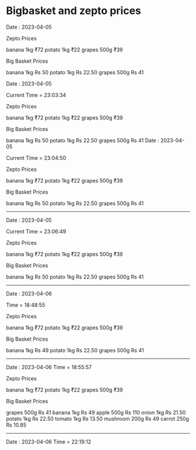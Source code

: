 # Bigbasket and zepto prices

Date : 2023-04-05

Zepto Prices 

banana 1kg ₹72
potato 1kg ₹22
grapes 500g ₹39

Big Basket Prices 

banana 1kg Rs 50
potato 1kg Rs 22.50
grapes 500g Rs 41

Date : 2023-04-05

Current Time = 23:03:34

Zepto Prices 

banana 1kg ₹72
potato 1kg ₹22
grapes 500g ₹39

Big Basket Prices 

banana 1kg Rs 50
potato 1kg Rs 22.50
grapes 500g Rs 41
Date : 2023-04-05

Current Time = 23:04:50

Zepto Prices 

banana 1kg ₹72
potato 1kg ₹22
grapes 500g ₹39

Big Basket Prices 

banana 1kg Rs 50
potato 1kg Rs 22.50
grapes 500g Rs 41

 *** *** *** *** 

Date : 2023-04-05

Current Time = 23:06:49

Zepto Prices 

banana 1kg ₹72
potato 1kg ₹22
grapes 500g ₹39

Big Basket Prices 

banana 1kg Rs 50
potato 1kg Rs 22.50
grapes 500g Rs 41

 *** *** *** *** 

Date : 2023-04-06

 Time = 18:48:55

Zepto Prices 

banana 1kg ₹72
potato 1kg ₹22
grapes 500g ₹39

Big Basket Prices 

banana 1kg Rs 49
potato 1kg Rs 22.50
grapes 500g Rs 41

 *** *** *** *** 

Date : 2023-04-06 Time = 18:55:57

Zepto Prices 

banana 1kg ₹72
potato 1kg ₹22
grapes 500g ₹39

Big Basket Prices 

grapes 500g Rs 41
banana 1kg Rs 49
apple 500g Rs 110
onion 1kg Rs 21.50
potato 1kg Rs 22.50
tomato 1kg Rs 13.50
mushroom 200g Rs 49
carrot 250g Rs 10.85

 *** *** *** *** 

Date : 2023-04-06 Time = 22:19:12
